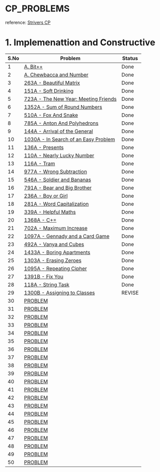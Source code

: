 # CP_PROBLEMS
reference: [Strivers CP](https://takeuforward.org/interview-experience/strivers-cp-sheet/?utm_source=youtube&utm_medium=striver&utm_campaign=yt_video)

# 1. Implemenattion and Constructive

| S.No| Problem                                                         |Status|
|-----|-----------------------------------------------------------------|----|
| 1 | [A. Bit++](https://codeforces.com/problemset/problem/282/A)                       |  Done  |
| 2 | [A. Chewbaсca and Number](https://codeforces.com/contest/514/problem/A)           |  Done  |
| 3 | [263A - Beautiful Matrix](https://codeforces.com/problemset/problem/263/A)        |  Done  |
| 4 | [151A - Soft Drinking](https://codeforces.com/problemset/problem/151/A)           |  Done  |
| 5 | [723A - The New Year: Meeting Friends](https://codeforces.com/problemset/problem/723/A)   | Done  |
| 6 | [1352A - Sum of Round Numbers](https://codeforces.com/problemset/problem/1352/A)  | Done  |
| 7 | [510A - Fox And Snake](https://codeforces.com/problemset/problem/510/A)   | Done  |
| 8 | [785A - Anton And Polyhedrons](https://codeforces.com/problemset/problem/785/A)   | Done  |
| 9 | [144A - Arrival of the General](https://codeforces.com/problemset/problem/144/A)   | Done  |
| 10 | [1030A - In Search of an Easy Problem](https://codeforces.com/problemset/problem/1030/A) |  Done |
| 11 | [136A - Presents](https://codeforces.com/problemset/problem/136/A)  | Done  |
| 12 | [110A - Nearly Lucky Number](https://codeforces.com/problemset/problem/110/A)  | Done  |
| 13 | [116A - Tram](https://codeforces.com/problemset/problem/116/A)  |  Done |
| 14 | [977A - Wrong Subtraction](https://codeforces.com/problemset/problem/977/A)  | Done  |
| 15 | [546A - Soldier and Bananas](https://codeforces.com/problemset/problem/546/A)  |  Done |
| 16 | [791A - Bear and Big Brother](https://codeforces.com/problemset/problem/791/A)  |  Done |
| 17 | [236A - Boy or Girl](https://codeforces.com/problemset/problem/236/A)  | Done  |
| 18 | [281A - Word Capitalization](https://codeforces.com/problemset/problem/281/A)  | Done  |
| 19 | [339A - Helpful Maths](https://codeforces.com/problemset/problem/339/A)  | Done  |
| 20 | [1368A - C+=](https://codeforces.com/problemset/problem/1368/A) | Done  |
| 21 | [702A - Maximum Increase](https://codeforces.com/problemset/problem/702/A)  | Done  |
| 22 | [1097A - Gennady and a Card Game](https://codeforces.com/problemset/problem/1097/A) | Done  |
| 23 | [492A - Vanya and Cubes](https://codeforces.com/problemset/problem/492/A)  | Done  |
| 24 | [1433A - Boring Apartments](https://codeforces.com/problemset/problem/1433/A) |  Done |
| 25 | [1303A - Erasing Zeroes](https://codeforces.com/problemset/problem/1303/A) | Done  |
| 26 | [1095A - Repeating Cipher](https://codeforces.com/problemset/problem/1095/A) | Done  |
| 27 | [1391B - Fix You](https://codeforces.com/problemset/problem/1391/B) | Done  |
| 28 | [118A - String Task](https://codeforces.com/problemset/problem/118/A)  | Done  |
| 29 | [1300B - Assigning to Classes](https://codeforces.com/problemset/problem/1300/B) |  REVISE |
| 30 | [PROBLEM](https://codeforces.com/problemset/problem/1430/C) |   |
| 31 | [PROBLEM](https://codeforces.com/contest/139/problem/A)     |   |
| 32 | [PROBLEM](https://codeforces.com/problemset/problem/219/A)  |   |
| 33 | [PROBLEM](https://codeforces.com/problemset/problem/1141/A) |   |
| 34 | [PROBLEM](https://codeforces.com/problemset/problem/118/B)  |   |
| 35 | [PROBLEM](https://codeforces.com/problemset/problem/1373/A) |   |
| 36 | [PROBLEM](https://codeforces.com/problemset/problem/268/B)  |   |
| 37 | [PROBLEM](https://codeforces.com/problemset/problem/476/A)  |   |
| 38 | [PROBLEM](https://codeforces.com/problemset/problem/500/A)  |   |
| 39 | [PROBLEM](https://codeforces.com/problemset/problem/131/A)  |   |
| 40 | [PROBLEM](https://codeforces.com/problemset/problem/1139/B) |   |
| 41 | [PROBLEM](https://codeforces.com/problemset/problem/1199/A) |   |
| 42 | [PROBLEM](https://codeforces.com/problemset/problem/1073/A) |   |
| 43 | [PROBLEM](https://codeforces.com/problemset/problem/109/A)  |   |
| 44 | [PROBLEM](https://codeforces.com/problemset/problem/1244/B) |   |
| 45 | [PROBLEM](https://codeforces.com/problemset/problem/1027/A) |   |
| 46 | [PROBLEM](https://codeforces.com/problemset/problem/1278/A) |   |
| 47 | [PROBLEM](https://codeforces.com/problemset/problem/1133/A) |   |
| 48 | [PROBLEM](https://codeforces.com/problemset/problem/507/A)  |   |
| 49 | [PROBLEM](https://codeforces.com/problemset/problem/1237/A) |   |
| 50 | [PROBLEM](https://codeforces.com/problemset/problem/486/B)  |   |

